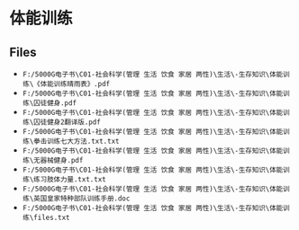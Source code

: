 # 体能训练

## Files

- `F:/5000G电子书\C01-社会科学(管理 生活 饮食 家居 两性)\生活\-生存知识\体能训练\《体能训练晴雨表》.pdf`
- `F:/5000G电子书\C01-社会科学(管理 生活 饮食 家居 两性)\生活\-生存知识\体能训练\囚徒健身.pdf`
- `F:/5000G电子书\C01-社会科学(管理 生活 饮食 家居 两性)\生活\-生存知识\体能训练\囚徒健身2翻译版.pdf`
- `F:/5000G电子书\C01-社会科学(管理 生活 饮食 家居 两性)\生活\-生存知识\体能训练\拳击训练七大方法.txt.txt`
- `F:/5000G电子书\C01-社会科学(管理 生活 饮食 家居 两性)\生活\-生存知识\体能训练\无器械健身.pdf`
- `F:/5000G电子书\C01-社会科学(管理 生活 饮食 家居 两性)\生活\-生存知识\体能训练\练习肢体力量.txt.txt`
- `F:/5000G电子书\C01-社会科学(管理 生活 饮食 家居 两性)\生活\-生存知识\体能训练\英国皇家特种部队训练手册.doc`
- `F:/5000G电子书\C01-社会科学(管理 生活 饮食 家居 两性)\生活\-生存知识\体能训练\files.txt`

